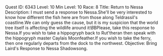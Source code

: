 Quest ID: 6343
Level: 10
Min Level: 10
Race: 8
Title: Return to Nessa
Description: I must send a response to Nessa.She'll be very interested to know how different the fish here are from those along Teldrassil's coastline.We can only guess the cause, but it is my suspicion that the world tree itself is affecting the wildlife around it!$B$BPlease, take this response to Nessa.If you wish to take a hippogryph back to Rut'theran then speak with the hippogryph master Caylais Moonfeather.If you wish to take the ferry, then one regularly departs from the dock to the northwest.
Objective: Bring Laird's Response to Nessa Shadowsong.
